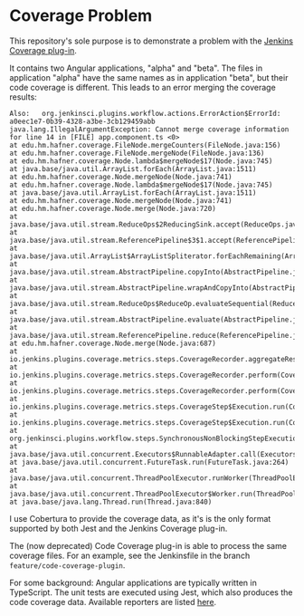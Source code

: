 # Coverage Problem

This repository's sole purpose is to demonstrate a problem with
the [Jenkins Coverage plug-in](https://github.com/jenkinsci/coverage-plugin).

It contains two Angular applications, "alpha" and "beta". The files
in application "alpha" have the same names as in application "beta",
but their code coverage is different. This leads to an error merging
the coverage results:

```
Also:   org.jenkinsci.plugins.workflow.actions.ErrorAction$ErrorId: a0eec1e7-0b39-4328-a3be-3cb129459abb
java.lang.IllegalArgumentException: Cannot merge coverage information for line 14 in [FILE] app.component.ts <0>
at edu.hm.hafner.coverage.FileNode.mergeCounters(FileNode.java:156)
at edu.hm.hafner.coverage.FileNode.mergeNode(FileNode.java:136)
at edu.hm.hafner.coverage.Node.lambda$mergeNode$17(Node.java:745)
at java.base/java.util.ArrayList.forEach(ArrayList.java:1511)
at edu.hm.hafner.coverage.Node.mergeNode(Node.java:741)
at edu.hm.hafner.coverage.Node.lambda$mergeNode$17(Node.java:745)
at java.base/java.util.ArrayList.forEach(ArrayList.java:1511)
at edu.hm.hafner.coverage.Node.mergeNode(Node.java:741)
at edu.hm.hafner.coverage.Node.merge(Node.java:720)
at java.base/java.util.stream.ReduceOps$2ReducingSink.accept(ReduceOps.java:123)
at java.base/java.util.stream.ReferencePipeline$3$1.accept(ReferencePipeline.java:197)
at java.base/java.util.ArrayList$ArrayListSpliterator.forEachRemaining(ArrayList.java:1625)
at java.base/java.util.stream.AbstractPipeline.copyInto(AbstractPipeline.java:509)
at java.base/java.util.stream.AbstractPipeline.wrapAndCopyInto(AbstractPipeline.java:499)
at java.base/java.util.stream.ReduceOps$ReduceOp.evaluateSequential(ReduceOps.java:921)
at java.base/java.util.stream.AbstractPipeline.evaluate(AbstractPipeline.java:234)
at java.base/java.util.stream.ReferencePipeline.reduce(ReferencePipeline.java:662)
at edu.hm.hafner.coverage.Node.merge(Node.java:687)
at io.jenkins.plugins.coverage.metrics.steps.CoverageRecorder.aggregateResults(CoverageRecorder.java:523)
at io.jenkins.plugins.coverage.metrics.steps.CoverageRecorder.perform(CoverageRecorder.java:413)
at io.jenkins.plugins.coverage.metrics.steps.CoverageRecorder.perform(CoverageRecorder.java:402)
at io.jenkins.plugins.coverage.metrics.steps.CoverageStep$Execution.run(CoverageStep.java:365)
at io.jenkins.plugins.coverage.metrics.steps.CoverageStep$Execution.run(CoverageStep.java:333)
at org.jenkinsci.plugins.workflow.steps.SynchronousNonBlockingStepExecution.lambda$start$0(SynchronousNonBlockingStepExecution.java:47)
at java.base/java.util.concurrent.Executors$RunnableAdapter.call(Executors.java:539)
at java.base/java.util.concurrent.FutureTask.run(FutureTask.java:264)
at java.base/java.util.concurrent.ThreadPoolExecutor.runWorker(ThreadPoolExecutor.java:1136)
at java.base/java.util.concurrent.ThreadPoolExecutor$Worker.run(ThreadPoolExecutor.java:635)
at java.base/java.lang.Thread.run(Thread.java:840)
```

I use Cobertura to provide the coverage data, as it's is the only format
supported by both Jest and the Jenkins Coverage plug-in.

The (now deprecated) Code Coverage plug-in is able to process the
same coverage files. For an example, see the Jenkinsfile in the branch
`feature/code-coverage-plugin`.

For some background: Angular applications are typically written
in TypeScript. The unit tests are executed using Jest, which also
produces the code coverage data. Available reporters are listed
[here](https://github.com/istanbuljs/istanbuljs/tree/master/packages/istanbul-reports/lib).
